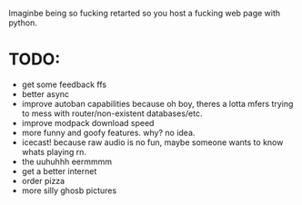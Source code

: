 Imaginbe being so fucking retarted so you host a fucking web page with python.

# TODO:
- get some feedback ffs
- better async
- improve autoban capabilities because oh boy, theres a lotta mfers trying to mess with router/non-existent databases/etc.
- improve modpack download speed
- more funny and goofy features. why? no idea.
- icecast! because raw audio is no fun, maybe someone wants to know whats playing rn.
- the uuhuhhh eermmmm
- get a better internet
- order pizza
- more silly ghosb pictures

